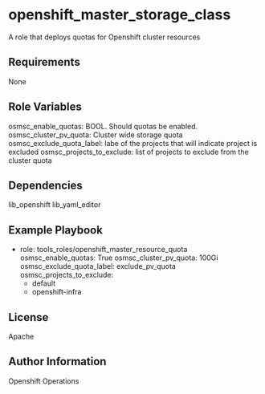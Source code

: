 openshift_master_storage_class
=========

A role that deploys quotas for Openshift cluster resources

Requirements
------------

None

Role Variables
--------------

osmsc_enable_quotas: BOOL.  Should quotas be enabled.
osmsc_cluster_pv_quota: Cluster wide storage quota
osmsc_exclude_quota_label: labe of the projects that will indicate project is excluded
osmsc_projects_to_exclude: list of projects to exclude from the cluster quota

Dependencies
------------

lib_openshift
lib_yaml_editor

Example Playbook
----------------

- role: tools_roles/openshift_master_resource_quota
  osmsc_enable_quotas: True
  osmsc_cluster_pv_quota: 100Gi
  osmsc_exclude_quota_label: exclude_pv_quota
  osmsc_projects_to_exclude:
  - default
  - openshift-infra


License
-------

Apache

Author Information
------------------

Openshift Operations
